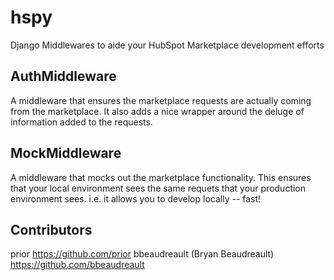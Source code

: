 hspy
====

Django Middlewares to aide your HubSpot Marketplace development efforts

AuthMiddleware
--------------
A middleware that ensures the marketplace requests are actually coming from the
marketplace.  It also adds a nice wrapper around the deluge of information
added to the requests.

MockMiddleware
--------------
A middleware that mocks out the marketplace functionality.  This ensures that
your local environment sees the same requets that your production environment
sees.  i.e. it allows you to develop locally -- fast!


Contributors
------------
prior https://github.com/prior
bbeaudreault (Bryan Beaudreault) https://github.com/bbeaudreault




